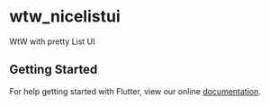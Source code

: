 # wtw_nicelistui

WtW with pretty List UI

## Getting Started

For help getting started with Flutter, view our online
[documentation](https://flutter.io/).
